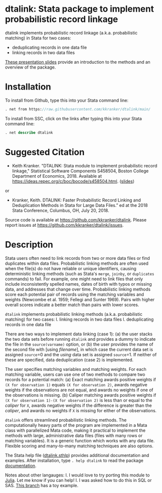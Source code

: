 # dtalink: Stata package to implement probabilistic record linkage

dtalink implements probabilistic record linkage (a.k.a. probabilistic matching) in Stata for two cases:
- deduplicating records in one data file
- linking records in two data files

[These presentation slides](https://github.com/kkranker/dtalink/raw/main/dtalink_slides.pdf)
provide an introduction to the methods and an overview of the package.


# Installation

To install from Github, type this into your Stata command line:

```stata
. net from https://raw.githubusercontent.com/kkranker/dtalink/main/
```

To install from SSC, click on the links after typing this into your Stata command line:

```stata
. net describe dtalink
```

# Suggested Citation

* Keith Kranker. "DTALINK: Stata module to implement probabilistic record linkage," Statistical Software Components S458504, Boston College Department of Economics, 2018.  Available at https://ideas.repec.org/c/boc/bocode/s458504.html.  ([slides](https://github.com/kkranker/dtalink/raw/main/dtalink_slides.pdf))

or

* Kranker, Keith. DTALINK: Faster Probabilistic Record Linking and Deduplication Methods in Stata for Large Data Files.”  ed at the 2018 Stata Conference, Columbus, OH, July 20, 2018.

Source code is available at https://github.com/kkranker/dtalink.
Please report issues at https://github.com/kkranker/dtalink/issues.


# Description

Stata users often need to link records from two or more data files or find duplicates within data files.
Probabilistic linking methods are often used when the file(s) do not have reliable or unique identifiers,
causing deterministic linking methods (such as Stata's `merge`, `joinby`, or `duplicates` commands) to fail.
For example, one might need to link files that only include
inconsistently spelled names, dates of birth with typos or missing data, and addresses that change over time.
Probabilistic linking methods score each potential pair of records using the matching variables and weights
(Newcombe et al. 1959; Fellegi and Sunter 1969).
Pairs with higher overall scores indicate a better match than pairs with lower scores.

`dtalink` implements probabilistic linking methods (a.k.a. probabilistic matching) for two cases:
l. linking records in two data files
l. deduplicating records in one data file

There are two ways to implement data linking (case 1):
(a) the user stacks the two data sets before running `dtalink` and provides a dummy to indicate the file in the `source(varname)` option, or
(b) the user provides the name of the second file with [using *filename*], in which case the current data set is assigned `source`=0 and the *using* data set is assigned `source`=1.
If neither of these are specified, data deduplication (case 2) is implemented.

The user specifies matching variables and matching weights.
For each matching variable, users can use one of two methods to compare two records for a potential match:
(a) Exact matching awards positive weights
if `(X for observation 1)` equals `(X for observation 2)`,
awards negative weights if the observations are not equal,
and awards no weights if one of the observations is missing.
(b) Caliper matching awards positive weights if
`(X for observation 1)-(X for observation 2)` is less than or equal to the *caliper* for `X`,
awards negative weights if the difference is greater than the *caliper*,
and awards no weights if `X` is missing for either of the observations.

`dtalink` offers streamlined probabilistic linking methods.
The computationally heavy parts of the program are implemented in a Mata class with parallelized Mata code,
making it practical to implement the methods with large, administrative data files
(files with many rows or matching variables). It is a generic function which works with any data file.
Flexible scoring and many-to-many matching techniques are also options.

The Stata help file ([dtalink.sthlp](https://github.com/kkranker/dtalink/raw/main/dtalink.sthlp)) provides additional documentation and examples. After installation, type
`. help dtalink` to read the package [documentation](https://github.com/kkranker/dtalink/raw/main/dtalink.sthlp).

Notes about other langauges:
l. I would love to try porting this module to [Julia](https://julialang.org/). Let me know if you can help!
l. I was asked how to do this in SQL or SAS. [This branch](https://github.com/kkranker/dtalink/tree/sql) has a toy example.
